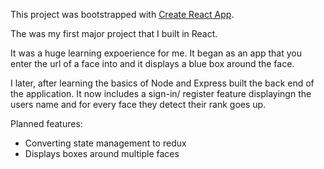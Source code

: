This project was bootstrapped with [Create React App](https://github.com/facebookincubator/create-react-app).

The was my first major project that I built in React. 

It was a huge learning expoerience for me. It began as an app that you enter the url of a face into and it displays
a blue box around the face.

I later, after learning the basics of Node and Express built the back end of the application. It now includes a sign-in/ register 
feature displayingn the users name and for every face they detect their rank goes up.

Planned features:
- Converting state management to redux
- Displays boxes around multiple faces
